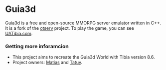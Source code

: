 Guia3d
========

Guia3d is a free and open-source MMORPG server emulator written in C++. It is a fork of the [otserv](https://github.com/opentibia/server) project. To play the game, you can see [UATibia.com](http://www.uatibia.com).

### Getting more inforamcion

* This project aims to recreate the Guia3d World with Tibia version 8.6.
* Project owners: [Matias](mailto:elpampeer_launion@hotmail.com) and [Tatuy](mailto:uatibia@gmail.com).
